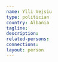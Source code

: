 ```yaml
---
name: Ylli Vejsiu
type: politician
country: Albania
tagline:
description:
related-persons:
connections:
layout: person
---
```

